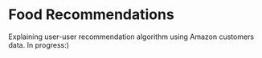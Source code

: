 # Food Recommendations

Explaining user-user recommendation algorithm using Amazon customers data. In progress:)
